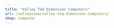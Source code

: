 ```yaml
---
title: "Valley TeQ Dimension Computers"
url: /valleyview/valley-teq-dimension-computers/
shop: computer
---
```

